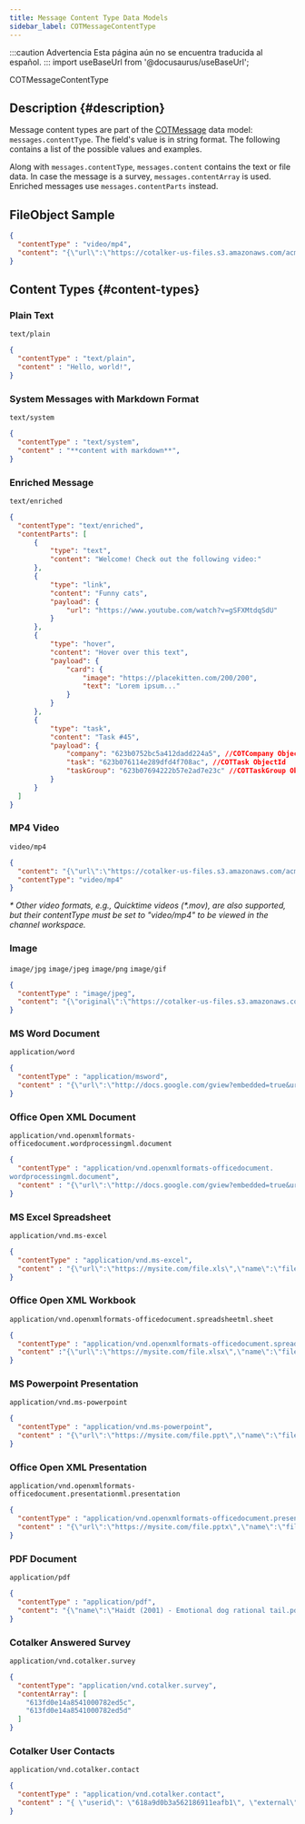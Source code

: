 ```yaml
---
title: Message Content Type Data Models
sidebar_label: COTMessageContentType
---
```


:::caution Advertencia
Esta página aún no se encuentra traducida al español.
:::
import useBaseUrl from '@docusaurus/useBaseUrl';

<span className="hero__subtitle">COTMessageContentType</span>

## Description {#description}
Message content types are part of the [COTMessage](/docs/documentation/models/communication/model_messages) data model: `messages.contentType`. The field's value is in string format. The following contains a list of the possible values and examples. 

Along with `messages.contentType`, `messages.content` contains the text or file data. In case the message is a survey, `messages.contentArray` is used. Enriched messages use `messages.contentParts` instead.

## FileObject Sample

```json
{
  "contentType" : "video/mp4",
  "content": "{\"url\":\"https://cotalker-us-files.s3.amazonaws.com/acme_inc/video/v4_619f7a989b5de1d2d55f4b7b/default/video.mp4\",\"name\":\"new-file-name.mp4\",\"contentType\":\"video\",\"screenshots\": []}",
}
```

## Content Types {#content-types}

### Plain Text
`text/plain`
```json
{ 
  "contentType" : "text/plain",
  "content" : "Hello, world!",
}
```

### System Messages with Markdown Format
`text/system`
```json
{ 
  "contentType" : "text/system", 
  "content" : "**content with markdown**", 
}
```

### Enriched Message
`text/enriched`
```json
{
  "contentType": "text/enriched",
  "contentParts": [
      {
          "type": "text",
          "content": "Welcome! Check out the following video:"
      },
      {
          "type": "link",
          "content": "Funny cats",
          "payload": {
              "url": "https://www.youtube.com/watch?v=gSFXMtdqSdU"
          } 
      },
      {
          "type": "hover",
          "content": "Hover over this text",
          "payload": {
              "card": {
                  "image": "https://placekitten.com/200/200",
                  "text": "Lorem ipsum..."
              }
          }
      },
      {
          "type": "task",
          "content": "Task #45", 
          "payload": {
              "company": "623b0752bc5a412dadd224a5", //COTCompany ObjectId
              "task": "623b076114e289dfd4f708ac", //COTTask ObjectId
              "taskGroup": "623b07694222b57e2ad7e23c" //COTTaskGroup ObjectId
          }
      }
  ]
}
```

### MP4 Video
`video/mp4`
```json
{ 
  "content": "{\"url\":\"https://cotalker-us-files.s3.amazonaws.com/acme_inc/video/v4_619f70b29b5de13dee5f4b79/default/2021-04-23-09-09-43.mp4\",\"name\":\"test1.mp4\",\"contentType\":\"video\",\"screenshots\": []}",
  "contentType": "video/mp4"
}
```
_* Other video formats, e.g., Quicktime videos (*.mov), are also supported, but their contentType must be set to "video/mp4" to be viewed in the channel workspace._

### Image
`image/jpg` `image/jpeg` `image/png` `image/gif`
```json
{ 
  "contentType" : "image/jpeg",
  "content": "{\"original\":\"https://cotalker-us-files.s3.amazonaws.com/acme_inc/image/v4_619e70899b5de1914b5f4ad4/original/d3y9um697me01.jpeg\",\"square\":\"https://cotalker-us-files.s3.amazonaws.com/certificationworld/image/v4_619e70899b5de1914b5f4ad4/square/d3y9um697me01.jpeg\",\"small\":\"https://cotalker-us-files.s3.amazonaws.com/certificationworld/image/v4_619e70899b5de1914b5f4ad4/small/d3y9um697me01.jpeg\"}",
}
```

### MS Word Document
`application/word`
```json
{ 
  "contentType" : "application/msword",
  "content" : "{\"url\":\"http://docs.google.com/gview?embedded=true&url=file.doc\",\"name\":\"file.doc\",\"createdBy\":\"618a9c24ded6d2dc31509cac\",\"contentType\":\"application/msword\",\"screenshots\":[\"https://mysite.com/image_1.png\"]}"
}
```

### Office Open XML Document
`application/vnd.openxmlformats-officedocument.wordprocessingml.document`
```json
{ 
  "contentType" : "application/vnd.openxmlformats-officedocument.
wordprocessingml.document",
  "content" : "{\"url\":\"http://docs.google.com/gview?embedded=true&url=file.docx\",\"name\":\"file.docx\",\"createdBy\":\"5901187fda281cad276780c8\",\"contentType\":\"application/vnd.openxmlformats-officedocument.wordprocessingml.document\",\"screenshots\":[\"https://mysite.com/image_1.png\"]}",
}
```

### MS Excel Spreadsheet
`application/vnd.ms-excel`
```json
{ 
  "contentType" : "application/vnd.ms-excel",
  "content" : "{\"url\":\"https://mysite.com/file.xls\",\"name\":\"file.xls\", \"createdBy\":\"5901187fda281cad276780c8\",\"contentType\":\"application/vnd.ms-excel\",\"screenshots\":[\"https://mysite.com/image_1.png\"]}", 
}
```

### Office Open XML Workbook
`application/vnd.openxmlformats-officedocument.spreadsheetml.sheet`
```json
{ 
  "contentType" : "application/vnd.openxmlformats-officedocument.spreadsheetml.sheet",
  "content" :"{\"url\":\"https://mysite.com/file.xlsx\",\"name\":\"file.xlsx\",\"createdBy\":\"5901187fda281cad276780c8\",\"contentType\":\"application/vnd.openxmlformats-officedocument.spreadsheetml.sheet\",\"screenshots\":[\"https://mysite.com/image_1.png\"]}", 
}
```

### MS Powerpoint Presentation
`application/vnd.ms-powerpoint`
```json
{ 
  "contentType" : "application/vnd.ms-powerpoint",
  "content" : "{\"url\":\"https://mysite.com/file.ppt\",\"name\":\"file.ppt\",\"createdBy\":\"5901187fda281cad276780c8\",\"contentType\":\"application/vnd.ms-powerpoint\",\"screenshots\":[\"https://mysite.com/image_1.png\"]}", 
}
```

### Office Open XML Presentation
`application/vnd.openxmlformats-officedocument.presentationml.presentation`
```json
{ 
  "contentType" : "application/vnd.openxmlformats-officedocument.presentationml.presentation",
  "content" : "{\"url\":\"https://mysite.com/file.pptx\",\"name\":\"file.pptx\",\"createdBy\":\"5901187fda281cad276780c8\",\"contentType\":\"application/vnd.openxmlformats-officedocument.presentationml.presentation\",\"screenshots\":[\"https://mysite.com/image_1.png\"]}", 
}
```

### PDF Document
`application/pdf`
```json
{ 
  "contentType" : "application/pdf",
  "content": "{\"name\":\"Haidt (2001) - Emotional dog rational tail.pdf\",\"url\":\"https://cotalker-us-files.s3.amazonaws.com/acme_inc/document/v4_6170c45e9b5de166995f24d7/default/haidt-2001-emotional-dog-rational-tail.pdf\",\"codeType\":\"pdf\",\"contentType\":\"application/pdf\",\"screenshots\":[]}" 
}


```
### Cotalker Answered Survey
`application/vnd.cotalker.survey`
```json
{
  "contentType": "application/vnd.cotalker.survey",
  "contentArray": [
    "613fd0e14a8541000782ed5c",
    "613fd0e14a8541000782ed5d"
  ]
}
```

### Cotalker User Contacts
`application/vnd.cotalker.contact`
```json
{
  "contentType" : "application/vnd.cotalker.contact",
  "content" : "{ \"userid\": \"618a9d0b3a562186911eafb1\", \"external\": \"https://www.google.com\", \"externalLabel\": \"Google\" }",
}
```

